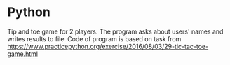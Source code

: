 # Python

Tip and toe game for 2 players. The program asks about users' names and writes results to file.
Code of program is based on task from https://www.practicepython.org/exercise/2016/08/03/29-tic-tac-toe-game.html

